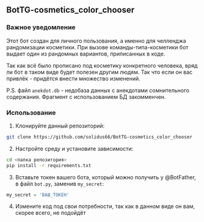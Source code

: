 ## BotTG-cosmetics_color_chooser
### Важное уведомление
Этот бот создан для личного пользования, а именно для челленджа рандомизации косметики. При вызове команды-типа-косметики бот выдает один из рандомных вариантов, приписанных в коде.

Так как всё было прописано под косметику конкретного человека, вряд ли бот в таком виде будет полезен другим людям. Так что если он вас привлёк - придётся внести множество изменений.

P.S. файл `anekdot.db` - недобаза данных с анекдотами сомнительного содержания. Фрагмент с использованием БД закомменчен.

### Использование
1. Клонируйте данный репозиторий:

```BASH
git clone https://github.com/solidus66/BotTG-cosmetics_color_chooser
```

2. Настройте среду и установите зависимости:

```BASH
cd <папка репозитория>
pip install -r requirements.txt
```

3. Вставьте токен вашего бота, который можно получить у @BotFather, в файл `bot.py`, заменив `my_secret`:

```PYTHON
my_secret = 'ВАШ_ТОКЕН'
```

4. Измените код под свои потребности, так как в данном виде он вам, скорее всего, не подойдёт
